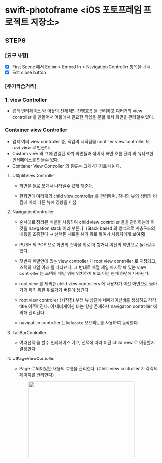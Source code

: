 # swift-photoframe <iOS 포토프레임 프로젝트 저장소> 

## STEP6 

### [요구 사항]
- [X] First Scene 에서  Editor > Embed In > Navigation Controller 항목을 선택. 
- [X] Edit close button 

### [추가학습거리]
### 1. view Controller
- 앱의 인터페이스 와 어플의 전체적인 진행흐름 을 관리하고 여러개의 view controller 를 만들어서 어플에서 필요한 작업을 분할 해서 화면을 관리할수 있다. 

### Container view Controller

- 앱의 여러 view controller 중, 작업의 시작점을  continer view controller 의 root view 로 만든다.
- Custom view 와 그에 연결된 하위 화면들과 섞어서 화면 흐름 관리 와 유니크한 인터페이스를  만들수 있다.
- Contianer View Controller 의 종류는 크게 4가지로 나뉜다.
1. UISplitViewController 

    - 화면을 둘로 쪼개서 나타낼수 있게 해준다. 

    - 한화면에 여러개의 child view controller 를 관리하며, 하나의 뷰의 상태가 바뀜에 따라 다른 뷰에 영향을 미침. 

1. NavigationController

     - 순서대로 정리된 배열을 사용하여 child view controller 들을 관리하는데 이것을 navigation stack 이라 부른다.  (Stack based 의 방식으로 계층구조의 내용을  조종한다 → 선택된 새로운 뷰가 위로 쌓여서 사용자에게 보여줌)

    - PUSH 와 POP 으로 화면의 스택을 위로 더 쌓거나 이전의 화면으로 돌아갈수 있다. 

    - 첫번째 배열안에 있는 view controller 가 root view controller 로 지정되고, 스택의 제일 아래 를 나타낸다. 그 반대로 배열 제일 마지막 에 있는 view controller 는 스택의 제일 위에 위치하게 되고 이는 현재 화면에 나타난다.

    - root view 를 제외한 child view controllers 에 사용자가 이전 화면으로 돌아가기 하기 위한 뒤로가기 버튼이 생긴다. 

    - root view controller (시작점) 부터 뷰 상단에 네이게이션바를 생성하고 각각 title 이주어진다. 이 네비게이션 바는 항상 존재하며 navigation controller 에 의해 관리된다

    -  navigation controller 는`Delegate` 오브젝트를 사용하여 동작한다. 

1. TabBarController 

      - 여러선택 을 할수 인테페이스 이고, 선택에 따라 어떤 child view 로 이동할지 결정한다. 

1. UIPageViewContoller  

      -  Page 로 되어있는 내용의 흐름을 관리한다. (Child view controller 가 각각의 페이지를 관리한다)
        
<p align="center">
   <img src="https://user-images.githubusercontent.com/36659877/154732681-94b6040b-e0ef-4e1f-84e6-566edbc562e5.png" width="350" height="250"> 
</p>
